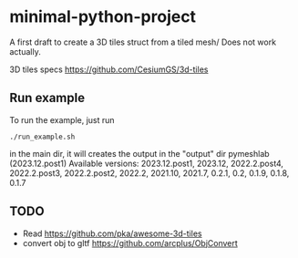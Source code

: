 # minimal-python-project

A first draft to create a 3D tiles struct from a tiled mesh/
Does not work actually.

3D tiles specs
https://github.com/CesiumGS/3d-tiles

## Run example 
To run the example, just run  
```console
./run_example.sh
```
in the main dir, it will creates the output in the "output" dir
pymeshlab (2023.12.post1)
Available versions: 2023.12.post1, 2023.12, 2022.2.post4, 2022.2.post3, 2022.2.post2, 2022.2, 2021.10, 2021.7, 0.2.1, 0.2, 0.1.9, 0.1.8, 0.1.7

## TODO
- Read https://github.com/pka/awesome-3d-tiles
- convert obj to gltf 
  https://github.com/arcplus/ObjConvert
